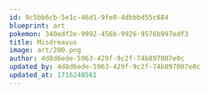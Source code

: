 ```yaml
---
id: 9c5bb6cb-5e1c-46d1-9fe8-4dbbbd55c684
blueprint: art
pokemon: 340edf2e-9992-456b-9926-9576b997edf3
title: Misdreavus
image: art/200.png
author: 4d8d6ede-5963-429f-9c2f-74b897007e0c
updated_by: 4d8d6ede-5963-429f-9c2f-74b897007e0c
updated_at: 1716248561
---
```

